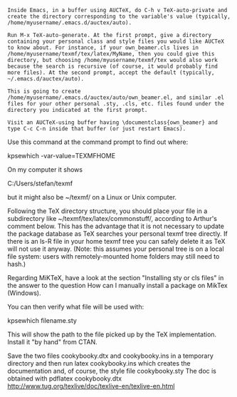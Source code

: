     Inside Emacs, in a buffer using AUCTeX, do C-h v TeX-auto-private and create the directory corresponding to the variable's value (typically, /home/myusername/.emacs.d/auctex/auto).

    Run M-x TeX-auto-generate. At the first prompt, give a directory containing your personal class and style files you would like AUCTeX to know about. For instance, if your own_beamer.cls lives in /home/myusername/texmf/tex/latex/MyName, then you could give this directory, but choosing /home/myusername/texmf/tex would also work because the search is recursive (of course, it would probably find more files). At the second prompt, accept the default (typically, ~/.emacs.d/auctex/auto).

    This is going to create /home/myusername/.emacs.d/auctex/auto/own_beamer.el, and similar .el files for your other personal .sty, .cls, etc. files found under the directory you indicated at the first prompt.

    Visit an AUCTeX-using buffer having \documentclass{own_beamer} and type C-c C-n inside that buffer (or just restart Emacs).



Use this command at the command prompt to find out where:

kpsewhich -var-value=TEXMFHOME

On my computer it shows

C:/Users/stefan/texmf

but it might also be ~/texmf/ on a Linux or Unix computer.

Following the TeX directory structure, you should place your file in a subdirectory like ~/texmf/tex/latex/commonstuff/, according to Arthur's comment below. This has the advantage that it is not necessary to update the package database as TeX searches your personal texmf tree directly. If there is an ls-R file in your home texmf tree you can safely delete it as TeX will not use it anyway. (Note: this assumes your personal tree is on a local file system: users with remotely-mounted home folders may still need to hash.)

Regarding MiKTeX, have a look at the section "Installing sty or cls files" in the answer to the question How can I manually install a package on MikTex (Windows).

You can then verify what file will be used with:

kpsewhich filename.sty

This will show the path to the file picked up by the TeX implementation.
Install it "by hand" from CTAN.

Save the two files cookybooky.dtx and cookybooky.ins in a temporary directory and then run latex  cookybooky.ins which creates the documentation and, of course, the style file cookybooky.sty
The doc is obtained with pdflatex cookybooky.dtx
http://www.tug.org/texlive/doc/texlive-en/texlive-en.html
